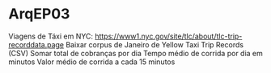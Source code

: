 # ArqEP03

Viagens	de	Táxi	em	NYC:	https://www1.nyc.gov/site/tlc/about/tlc-trip-recorddata.page
Baixar	corpus	de	Janeiro	de	Yellow Taxi Trip Records (CSV)
Somar total de cobranças por dia
Tempo médio de corrida por dia em minutos
Valor médio de corrida a cada 15 minutos
